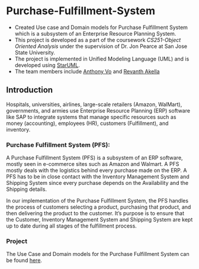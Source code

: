# Purchase-Fulfillment-System
- Created Use case and Domain models for Purchase Fulfillment System which is a subsystem of an Enterprise Resource Planning System.
- This project is developed as a part of the coursework _CS251-Object Oriented Analysis_ under the supervision of Dr. Jon Pearce at San Jose State University.
- The project is implemented in Unified Modeling Language (UML) and is developed using [StarUML](staruml.io).
- The team members include [Anthony Vo](https://github.com/bridgegade) and [Revanth Akella](https://github.com/RevanthAkella)
## Introduction
Hospitals, universities, airlines, large-scale retailers (Amazon, WalMart), governments, and armies use Enterprise Resource Planning (ERP) software like SAP to integrate systems that manage specific resources such as money (accounting), employees (HR), customers (Fulfillment), and inventory.

### Purchase Fulfillment System (PFS):

A Purchase Fulfillment System (PFS) is a subsystem of an ERP software, mostly seen in e-commerce sites such as Amazon and Walmart. A PFS mostly deals with the logistics behind every purchase made on the ERP. A PFS has to be in close contact with the Inventory Management System and Shipping System since every purchase depends on the Availability and the Shipping details.   

In our implementation of the Purchase Fulfillment System, the PFS handles the process of customers selecting a product, purchasing that product, and then delivering the product to the customer. It’s purpose is to ensure that the Customer, Inventory Management System and Shipping System are kept up to date during all stages of the fulfillment process.   
### Project
The Use Case and Domain models for the Purchase Fulfillment System can be found [here](purchasefulfillmentsystem.wordpress.com).
